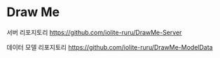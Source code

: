 # Draw Me
서버 리포지토리 https://github.com/iolite-ruru/DrawMe-Server

데이터 모델 리포지토리 https://github.com/iolite-ruru/DrawMe-ModelData
